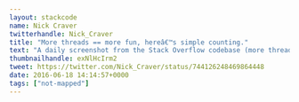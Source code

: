```yaml
---
layout: stackcode
name: Nick Craver
twitterhandle: Nick_Craver
title: "More threads == more fun, hereâ€™s simple counting."
text: "A daily screenshot from the Stack Overflow codebase (more threads == more fun, hereâ€™s simple counting). "
thumbnailhandle: exNlHcIrm2
tweet: https://twitter.com/Nick_Craver/status/744126248469864448
date: 2016-06-18 14:14:57+0000
tags: ["not-mapped"]
---
```


